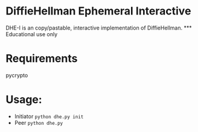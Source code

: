 # DiffieHellman Ephemeral Interactive

DHE-I is an copy/pastable, interactive implementation of DiffieHellman.
*** Educational use only

# Requirements
pycrypto

# Usage:

- Initiator `python dhe.py init`  
- Peer `python dhe.py`  
